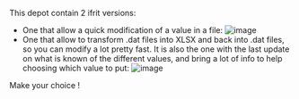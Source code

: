 This depot contain 2 ifrit versions:
- One that allow a quick modification of a value in a file:
  ![image](https://github.com/HobbitDur/ifrit-enhanced/assets/19329243/0f1d58c2-4ed4-49c7-b5cb-d9cb8e5120ae)
- One that allow to transform .dat files into XLSX and back into .dat files, so you can modify a lot pretty fast. It is also the one with the last update on what is known of the different values, and bring a lot of info to help choosing which value to put:
![image](https://github.com/HobbitDur/ifrit-enhanced/assets/19329243/a982ee13-6a5b-4cdc-9f3f-4f4a73c6f88d)

Make your choice !


